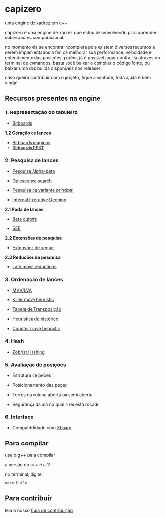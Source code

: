 # capizero

uma engine de xadrez em c++ 

capizero é uma engine de xadrez que estou desenvolvendo para aprender sobre xadrez computacional.

no momento ela se encontra incompleta pois existem diversos recursos a serem implementados a fim de melhorar sua performance, velocidade e entendimento das posições, porém, já é possível jogar contra ela através do terminal de comandos, basta você baixar e compilar o código fonte, ou baixar uma das builds disponíveis nos releases.

caso queira contribuir com o projeto, fique a vontade, toda ajuda é bem vinda!

## Recursos presentes na engine

### 1. Representação do tabuleiro

* [Bitboards](https://www.chessprogramming.org/Bitboards)

**1.2 Geração de lances**

* [Bitboards mágicos](https://www.chessprogramming.org/Magic_Bitboards)
* [Bitboards PEXT](https://www.josherv.in/2022/08/28/chess-3/)

### 2. Pesquisa de lances

* [Pesquisa Alpha-beta](https://www.chessprogramming.org/Alpha-Beta)

* [Quiescence search](https://www.chessprogramming.org/Quiescence_Search)

* [Pesquisa da variante principal](https://www.chessprogramming.org/Principal_Variation_Search)

* [Internal Interative Deeping](https://www.chessprogramming.org/Internal_Iterative_Deepening)
 
**2.1 Poda de lances**

* [Beta cutoffs](https://www.chessprogramming.org/Beta-Cutoff)

* [SEE](https://www.chessprogramming.org/Static_Exchange_Evaluation)

**2.2 Extensões de pesquisa**

* [Extensões de xeque](https://www.chessprogramming.org/Check_Extensions)

**2.3 Reduções de pesquisa**

* [Late move reductions](https://www.chessprogramming.org/Late_Move_Reductions)

### 3. Ordenação de lances

* [MVV/LVA](https://www.chessprogramming.org/MVV-LVA)

* [Killer move heuristic](https://www.chessprogramming.org/Killer_Heuristic)

* [Tabela de Transposição](https://www.chessprogramming.org/Transposition_Table)

* [Heuristica de histórico](https://www.chessprogramming.org/History_Heuristic)

* [Counter move heuristic](https://www.chessprogramming.org/Countermove_Heuristic)

### 4. Hash

* [Zobrist Hashing](https://www.chessprogramming.org/Zobrist_Hashing)

### 5. Avaliação de posições

* Estrutura de peões

* Posicionamento das peças

* Torres na coluna aberta ou semi aberta

* Segurança da ala no qual o rei está rocado

### 6. Interface

* Compatibilidade com [Xboard](https://www.chessprogramming.org/Chess_Engine_Communication_Protocol)

## Para compilar

use o g++ para compilar

a versão do c++ é a 11

no terminal, digite:

```
make build
```

## Para contribuir

leia o nosso [Guia de contribuição](https://github.com/fatorius/capizero/blob/main/CONTRIBUTING.md)
